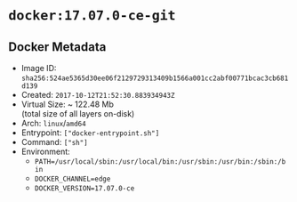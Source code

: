 # `docker:17.07.0-ce-git`

## Docker Metadata

- Image ID: `sha256:524ae5365d30ee06f2129729313409b1566a001cc2abf00771bcac3cb681d139`
- Created: `2017-10-12T21:52:30.883934943Z`
- Virtual Size: ~ 122.48 Mb  
  (total size of all layers on-disk)
- Arch: `linux`/`amd64`
- Entrypoint: `["docker-entrypoint.sh"]`
- Command: `["sh"]`
- Environment:
  - `PATH=/usr/local/sbin:/usr/local/bin:/usr/sbin:/usr/bin:/sbin:/bin`
  - `DOCKER_CHANNEL=edge`
  - `DOCKER_VERSION=17.07.0-ce`
